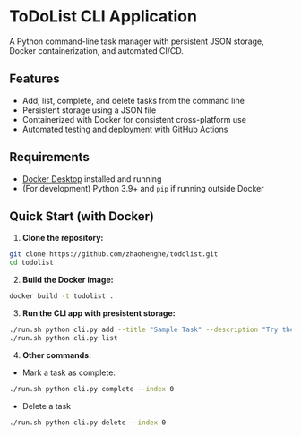 # ToDoList CLI Application

A Python command-line task manager with persistent JSON storage, Docker containerization, and automated CI/CD.

## Features

- Add, list, complete, and delete tasks from the command line
- Persistent storage using a JSON file
- Containerized with Docker for consistent cross-platform use
- Automated testing and deployment with GitHub Actions

## Requirements

- [Docker Desktop](https://www.docker.com/products/docker-desktop) installed and running
- (For development) Python 3.9+ and `pip` if running outside Docker

## Quick Start (with Docker)

1. **Clone the repository:**
```bash
git clone https://github.com/zhaohenghe/todolist.git
cd todolist
```

2. **Build the Docker image:**
```bash
docker build -t todolist .
```

3. **Run the CLI app with presistent storage:**
```bash
./run.sh python cli.py add --title "Sample Task" --description "Try the app" --due "2025-04-01"
./run.sh python cli.py list
```
4. **Other commands:**
- Mark a task as complete:
```bash
./run.sh python cli.py complete --index 0
```
- Delete a task
```bash
./run.sh python cli.py delete --index 0
```